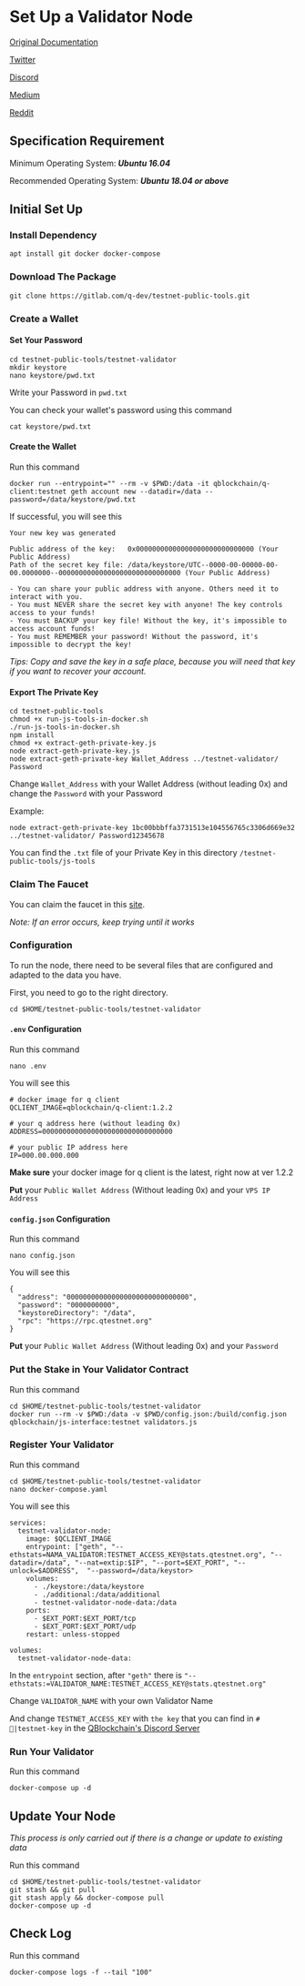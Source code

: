 # Set Up a Validator Node

[Original Documentation](https://docs.qtestnet.org/how-to-setup-validator/)

[Twitter](https://twitter.com/QBlockchain)

[Discord](https://discord.gg/d46ba3fcF9)

[Medium](https://medium.com/q-blockchain)

[Reddit](https://www.reddit.com/r/QBlockchain/)

## **Specification Requirement**

Minimum Operating System: ***Ubuntu 16.04***

Recommended Operating System: ***Ubuntu 18.04 or above***



## **Initial Set Up**



### **Install Dependency**

```
apt install git docker docker-compose
```

### **Download The Package**

```
git clone https://gitlab.com/q-dev/testnet-public-tools.git
```

### **Create a Wallet**


#### **Set Your Password**

```
cd testnet-public-tools/testnet-validator
mkdir keystore
nano keystore/pwd.txt
```

Write your Password in `pwd.txt`

You can check your wallet's password using this command

```
cat keystore/pwd.txt
```

#### **Create the Wallet**

Run this command

```
docker run --entrypoint="" --rm -v $PWD:/data -it qblockchain/q-client:testnet geth account new --datadir=/data --password=/data/keystore/pwd.txt
```

If successful, you will see this

```
Your new key was generated

Public address of the key:   0x00000000000000000000000000000 (Your Public Address)
Path of the secret key file: /data/keystore/UTC--0000-00-00000-00-00.0000000--000000000000000000000000000000 (Your Public Address)

- You can share your public address with anyone. Others need it to interact with you.
- You must NEVER share the secret key with anyone! The key controls access to your funds!
- You must BACKUP your key file! Without the key, it's impossible to access account funds!
- You must REMEMBER your password! Without the password, it's impossible to decrypt the key!
```

*Tips: Copy and save the key in a safe place, because you will need that key if you want to recover your account.*

#### **Export The Private Key**

```
cd testnet-public-tools
chmod +x run-js-tools-in-docker.sh
./run-js-tools-in-docker.sh
npm install
chmod +x extract-geth-private-key.js
node extract-geth-private-key.js
node extract-geth-private-key Wallet_Address ../testnet-validator/ Password
```

Change `Wallet_Address` with your Wallet Address (without leading 0x) and change the `Password` with your Password

Example:

```
node extract-geth-private-key 1bc00bbbffa3731513e104556765c3306d669e32 ../testnet-validator/ Password12345678
```

You can find the `.txt` file of your Private Key in this directory
`/testnet-public-tools/js-tools`

### **Claim The Faucet**

You can claim the faucet in this [site](https://faucet.qtestnet.org/).

*Note: If an error occurs, keep trying until it works*

### **Configuration**

To run the node, there need to be several files that are configured and adapted to the data you have.

First, you need to go to the right directory.

```
cd $HOME/testnet-public-tools/testnet-validator
```

#### `.env` Configuration

Run this command

```
nano .env
```

You will see this

```
# docker image for q client
QCLIENT_IMAGE=qblockchain/q-client:1.2.2

# your q address here (without leading 0x)
ADDRESS=00000000000000000000000000000000

# your public IP address here
IP=000.00.000.000
```

**Make sure** your docker image for q client is the latest, right now at ver 1.2.2

**Put** your `Public Wallet Address` (Without leading 0x) and your `VPS IP Address`

#### **`config.json` Configuration**

Run this command

```
nano config.json
```

You will see this

```
{
  "address": "000000000000000000000000000000",
  "password": "0000000000",
  "keystoreDirectory": "/data",
  "rpc": "https://rpc.qtestnet.org"
}
```

**Put** your `Public Wallet Address` (Without leading 0x) and your `Password`


### **Put the Stake in Your Validator Contract**

Run this command

```
cd $HOME/testnet-public-tools/testnet-validator
docker run --rm -v $PWD:/data -v $PWD/config.json:/build/config.json qblockchain/js-interface:testnet validators.js
```


### **Register Your Validator**

Run this command

```
cd $HOME/testnet-public-tools/testnet-validator
nano docker-compose.yaml
```

You will see this
```
services:
  testnet-validator-node:
    image: $QCLIENT_IMAGE
    entrypoint: ["geth", "--ethstats=NAMA_VALIDATOR:TESTNET_ACCESS_KEY@stats.qtestnet.org", "--datadir=/data", "--nat=extip:$IP", "--port=$EXT_PORT", "--unlock=$ADDRESS",  "--password=/data/keystor>
    volumes:
      - ./keystore:/data/keystore
      - ./additional:/data/additional
      - testnet-validator-node-data:/data
    ports:
      - $EXT_PORT:$EXT_PORT/tcp
      - $EXT_PORT:$EXT_PORT/udp
    restart: unless-stopped

volumes:
  testnet-validator-node-data:
```

In the `entrypoint` section, after `"geth"` there is `"--ethstats:=VALIDATOR_NAME:TESTNET_ACCESS_KEY@stats.qtestnet.org"`

Change `VALIDATOR_NAME` with your own Validator Name

And change `TESTNET_ACCESS_KEY` with `the key` that you can find in `#🔑|testnet-key` in the [QBlockchain's Discord Server](https://discord.gg/d46ba3fcF9)


### **Run Your Validator**

Run this command

```
docker-compose up -d
```

## **Update Your Node**

*This process is only carried out if there is a change or update to existing data*

Run this command

```
cd $HOME/testnet-public-tools/testnet-validator
git stash && git pull
git stash apply && docker-compose pull
docker-compose up -d
```

## **Check Log**

Run this command

```
docker-compose logs -f --tail "100"
```
